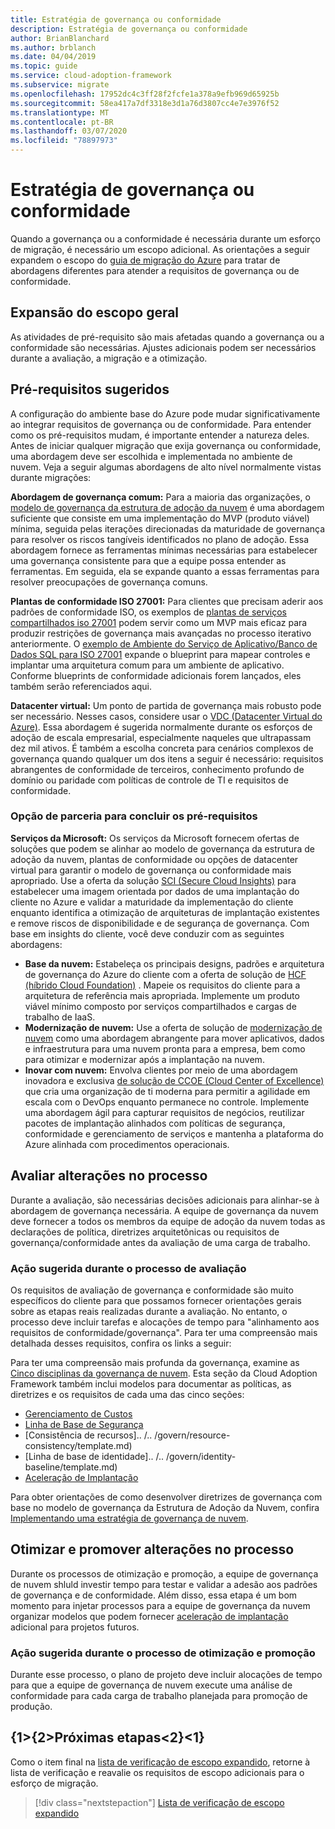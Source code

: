```yaml
---
title: Estratégia de governança ou conformidade
description: Estratégia de governança ou conformidade
author: BrianBlanchard
ms.author: brblanch
ms.date: 04/04/2019
ms.topic: guide
ms.service: cloud-adoption-framework
ms.subservice: migrate
ms.openlocfilehash: 17952dc4c3ff28f2fcfe1a378a9efb969d65925b
ms.sourcegitcommit: 58ea417a7df3318e3d1a76d3807cc4e7e3976f52
ms.translationtype: MT
ms.contentlocale: pt-BR
ms.lasthandoff: 03/07/2020
ms.locfileid: "78897973"
---
```

# <a name="governance-or-compliance-strategy"></a>Estratégia de governança ou conformidade

Quando a governança ou a conformidade é necessária durante um esforço de migração, é necessário um escopo adicional. As orientações a seguir expandem o escopo do [guia de migração do Azure](../azure-migration-guide/index.md) para tratar de abordagens diferentes para atender a requisitos de governança ou de conformidade.

## <a name="general-scope-expansion"></a>Expansão do escopo geral

As atividades de pré-requisito são mais afetadas quando a governança ou a conformidade são necessárias. Ajustes adicionais podem ser necessários durante a avaliação, a migração e a otimização.

## <a name="suggested-prerequisites"></a>Pré-requisitos sugeridos

A configuração do ambiente base do Azure pode mudar significativamente ao integrar requisitos de governança ou de conformidade. Para entender como os pré-requisitos mudam, é importante entender a natureza deles. Antes de iniciar qualquer migração que exija governança ou conformidade, uma abordagem deve ser escolhida e implementada no ambiente de nuvem. Veja a seguir algumas abordagens de alto nível normalmente vistas durante migrações:

**Abordagem de governança comum:** Para a maioria das organizações, o [modelo de governança da estrutura de adoção da nuvem](../../govern/guides/index.md) é uma abordagem suficiente que consiste em uma implementação do MVP (produto viável) mínima, seguida pelas iterações direcionadas da maturidade de governança para resolver os riscos tangíveis identificados no plano de adoção. Essa abordagem fornece as ferramentas mínimas necessárias para estabelecer uma governança consistente para que a equipe possa entender as ferramentas. Em seguida, ela se expande quanto a essas ferramentas para resolver preocupações de governança comuns.

**Plantas de conformidade ISO 27001:** Para clientes que precisam aderir aos padrões de conformidade ISO, os exemplos de [plantas de serviços compartilhados iso 27001](https://docs.microsoft.com/azure/governance/blueprints/samples/iso27001-shared/index) podem servir como um MVP mais eficaz para produzir restrições de governança mais avançadas no processo iterativo anteriormente. O [exemplo de Ambiente do Serviço de Aplicativo/Banco de Dados SQL para ISO 27001](https://docs.microsoft.com/azure/governance/blueprints/samples/iso27001-ase-sql-workload) expande o blueprint para mapear controles e implantar uma arquitetura comum para um ambiente de aplicativo. Conforme blueprints de conformidade adicionais forem lançados, eles também serão referenciados aqui.

**Datacenter virtual:** Um ponto de partida de governança mais robusto pode ser necessário. Nesses casos, considere usar o [VDC (Datacenter Virtual do Azure)](../../reference/vdc.md). Essa abordagem é sugerida normalmente durante os esforços de adoção de escala empresarial, especialmente naqueles que ultrapassam dez mil ativos. É também a escolha concreta para cenários complexos de governança quando qualquer um dos itens a seguir é necessário: requisitos abrangentes de conformidade de terceiros, conhecimento profundo de domínio ou paridade com políticas de controle de TI e requisitos de conformidade.

### <a name="partnership-option-to-complete-prerequisites"></a>Opção de parceria para concluir os pré-requisitos

**Serviços da Microsoft:** Os serviços da Microsoft fornecem ofertas de soluções que podem se alinhar ao modelo de governança da estrutura de adoção da nuvem, plantas de conformidade ou opções de datacenter virtual para garantir o modelo de governança ou conformidade mais apropriado. Use a oferta da solução [SCI (Secure Cloud Insights)](https://download.microsoft.com/download/C/7/C/C7CEA89D-7BDB-4E08-B998-737C13107361/Secure_Cloud_Insights_Datasheet_EN_US.pdf) para estabelecer uma imagem orientada por dados de uma implantação do cliente no Azure e validar a maturidade da implementação do cliente enquanto identifica a otimização de arquiteturas de implantação existentes e remove riscos de disponibilidade e de segurança de governança. Com base em insights do cliente, você deve conduzir com as seguintes abordagens:

- **Base da nuvem:** Estabeleça os principais designs, padrões e arquitetura de governança do Azure do cliente com a oferta de solução de [HCF (híbrido Cloud Foundation)](https://download.microsoft.com/download/D/8/7/D872DFD0-1C46-4145-95E4-B5EAB2958B96/Hybrid_Cloud_Foundation_Datasheet_EN_US.pdf) . Mapeie os requisitos do cliente para a arquitetura de referência mais apropriada. Implemente um produto viável mínimo composto por serviços compartilhados e cargas de trabalho de IaaS.
- **Modernização de nuvem:** Use a oferta de solução de [modernização de nuvem](https://download.microsoft.com/download/3/7/3/373F90E3-8568-44F3-B096-CD9C1CD28AB7/Cloud_Modernization_Datasheet_EN_US.pdf) como uma abordagem abrangente para mover aplicativos, dados e infraestrutura para uma nuvem pronta para a empresa, bem como para otimizar e modernizar após a implantação na nuvem.
- **Inovar com nuvem:** Envolva clientes por meio de uma abordagem inovadora e exclusiva [de solução de CCOE (Cloud Center of Excellence)](https://download.microsoft.com/download/F/8/B/F8BBE4BD-E5F8-4DFB-82F7-C0A4E17051BB/Cloud_Center_of_Excellence_Datasheet_EN_US.pdf) que cria uma organização de ti moderna para permitir a agilidade em escala com o DevOps enquanto permanece no controle. Implemente uma abordagem ágil para capturar requisitos de negócios, reutilizar pacotes de implantação alinhados com políticas de segurança, conformidade e gerenciamento de serviços e mantenha a plataforma do Azure alinhada com procedimentos operacionais.

## <a name="assess-process-changes"></a>Avaliar alterações no processo

Durante a avaliação, são necessárias decisões adicionais para alinhar-se à abordagem de governança necessária. A equipe de governança da nuvem deve fornecer a todos os membros da equipe de adoção da nuvem todas as declarações de política, diretrizes arquitetônicas ou requisitos de governança/conformidade antes da avaliação de uma carga de trabalho.

### <a name="suggested-action-during-the-assess-process"></a>Ação sugerida durante o processo de avaliação

Os requisitos de avaliação de governança e conformidade são muito específicos do cliente para que possamos fornecer orientações gerais sobre as etapas reais realizadas durante a avaliação. No entanto, o processo deve incluir tarefas e alocações de tempo para "alinhamento aos requisitos de conformidade/governança". Para ter uma compreensão mais detalhada desses requisitos, confira os links a seguir:

Para ter uma compreensão mais profunda da governança, examine as [Cinco disciplinas da governança de nuvem](../../govern/governance-disciplines.md). Esta seção da Cloud Adoption Framework também inclui modelos para documentar as políticas, as diretrizes e os requisitos de cada uma das cinco seções:

- [Gerenciamento de Custos](../../govern/cost-management/template.md)
- [Linha de Base de Segurança](../../govern/security-baseline/template.md)
- [Consistência de recursos].. /.. /govern/resource-consistency/template.md)
- [Linha de base de identidade].. /.. /govern/identity-baseline/template.md)
- [Aceleração de Implantação](../../govern/deployment-acceleration/template.md)

Para obter orientações de como desenvolver diretrizes de governança com base no modelo de governança da Estrutura de Adoção da Nuvem, confira [Implementando uma estratégia de governança de nuvem](../../govern/corporate-policy.md).

## <a name="optimize-and-promote-process-changes"></a>Otimizar e promover alterações no processo

Durante os processos de otimização e promoção, a equipe de governança de nuvem shluld investir tempo para testar e validar a adesão aos padrões de governança e de conformidade. Além disso, essa etapa é um bom momento para injetar processos para a equipe de governança da nuvem organizar modelos que podem fornecer [aceleração de implantação](../../govern/deployment-acceleration/index.md) adicional para projetos futuros.

### <a name="suggested-action-during-the-optimize-and-promote-process"></a>Ação sugerida durante o processo de otimização e promoção

Durante esse processo, o plano de projeto deve incluir alocações de tempo para que a equipe de governança de nuvem execute uma análise de conformidade para cada carga de trabalho planejada para promoção de produção.

## <a name="next-steps"></a>{1&gt;{2&gt;Próximas etapas&lt;2}&lt;1}

Como o item final na [lista de verificação de escopo expandido](./index.md), retorne à lista de verificação e reavalie os requisitos de escopo adicionais para o esforço de migração.

> [!div class="nextstepaction"]
> [Lista de verificação de escopo expandido](./index.md)
